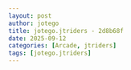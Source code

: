 ```yaml
---
layout: post
author: jotego
title: jotego.jtriders - 2d8b68f
date: 2025-09-12
categories: [Arcade, jtriders]
tags: [jotego.jtriders]
---
```


